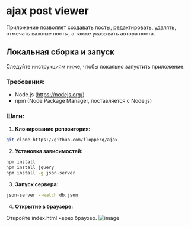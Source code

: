 # ajax post viewer
Приложение позволяет создавать посты, редактировать, удалять, отмечать важные посты, а также указывать автора поста.

## Локальная сборка и запуск
Следуйте инструкциям ниже, чтобы локально запустить приложение:
### Требования:
- Node.js (https://nodejs.org/)
- npm (Node Package Manager, поставляется с Node.js)
### Шаги:
1) **Клонирование репозитория:**
```bash
git clone https://github.com/flopperq/ajax
```
2) **Установка зависимостей:**
```bash
npm install
npm install jquery
npm install -g json-server
```
3) **Запуск сервера:**
```bash
json-server --watch db.json
```
4) **Открытие в браузере:**

Откройте index.html через браузер.
![image](https://github.com/flopperq/ajax/assets/91046873/90fd85b8-83b7-4b6a-b0cd-fdbdf7a51c8b)

